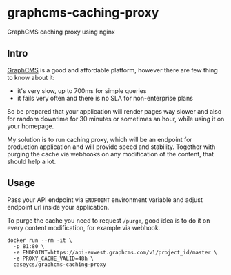 # graphcms-caching-proxy

GraphCMS caching proxy using nginx

## Intro

[GraphCMS](https://graphcms.com) is a good and affordable platform, however there are
few thing to know about it:

* it's very slow, up to 700ms for simple queries
* it fails very often and there is no SLA for non-enterprise plans

So be prepared that your application will render pages way slower and also for
random downtime for 30 minutes or sometimes an hour, while using it on your homepage.

My solution is to run caching proxy, which will be an endpoint for production application and
will provide speed and stability. Together with purging the cache via webhooks on any modification
of the content, that should help a lot.

## Usage

Pass your API endpoint via `ENDPOINT` environment variable and adjust
endpoint url inside your application.

To purge the cache you need to request `/purge`, good idea is to do it on every content modification,
for example via webhook.

```
docker run --rm -it \
  -p 81:80 \
  -e ENDPOINT=https://api-euwest.graphcms.com/v1/project_id/master \
  -e PROXY_CACHE_VALID=48h \
  caseycs/graphcms-caching-proxy
```

